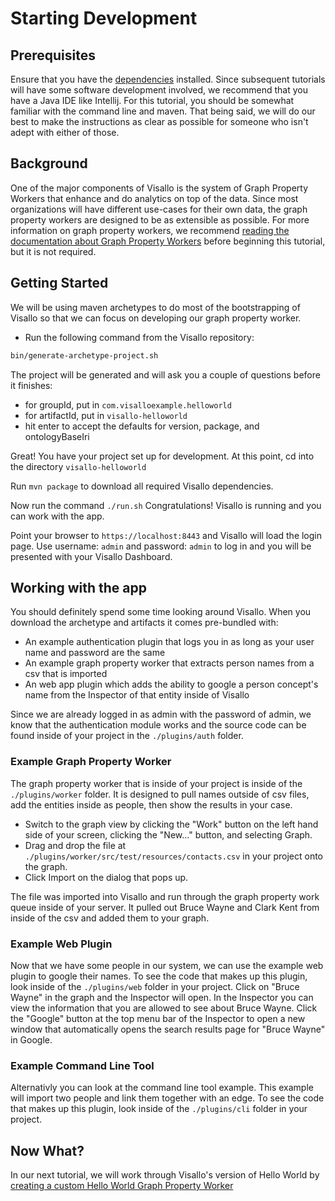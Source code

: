 # Starting Development

## Prerequisites

Ensure that you have the [dependencies](../getting-started/dependencies.md) installed.  Since subsequent tutorials will have some software development involved, we recommend that you have a Java IDE like Intellij.  For this tutorial, you should be somewhat familiar with the command line and maven.  That being said, we will do our best to make the instructions as clear as possible for someone who isn't adept with either of those.

## Background

One of the major components of Visallo is the system of Graph Property Workers that enhance and do analytics on top of the data.  Since most organizations will have different use-cases for their own data, the graph property workers are designed to be as extensible as possible.  For more information on graph property workers, we recommend [reading the documentation about Graph Property Workers](../extension-points/back-end/graphpropertyworkers.md) before beginning this tutorial, but it is not required.  

## Getting Started

We will be using maven archetypes to do most of the bootstrapping of Visallo so that we can focus on developing our graph property worker.

* Run the following command from the Visallo repository:

```bash
bin/generate-archetype-project.sh
```

The project will be generated and will ask you a couple of questions before it finishes:

* for groupId, put in ```com.visalloexample.helloworld```
* for artifactId, put in ```visallo-helloworld```
* hit enter to accept the defaults for version, package, and ontologyBaseIri

Great!  You have your project set up for development.  At this point, cd into the directory ```visallo-helloworld```

Run ```mvn package``` to download all required Visallo dependencies. 

Now run the command ```./run.sh```  Congratulations!  Visallo is running and you can work with the app. 

Point your browser to `https://localhost:8443` and Visallo will load the login page.  Use username: ```admin``` and password: ```admin``` to log in and you will be presented with your Visallo Dashboard.

## Working with the app

You should definitely spend some time looking around Visallo.  When you download the archetype and artifacts it comes pre-bundled with:

* An example authentication plugin that logs you in as long as your user name and password are the same
* An example graph property worker that extracts person names from a csv that is imported
* An web app plugin which adds the ability to google a person concept's name from the Inspector of that entity inside of Visallo

Since we are already logged in as admin with the password of admin, we know that the authentication module works and the source code can be found inside of your project in the ```./plugins/auth``` folder.

### Example Graph Property Worker

The graph property worker that is inside of your project is inside of the ```./plugins/worker``` folder.  It is designed to pull names outside of csv files, add the entities inside as people, then show the results in your case.

* Switch to the graph view by clicking the "Work" button on the left hand side of your screen, clicking the "New..." button, and selecting Graph.
* Drag and drop the file at ```./plugins/worker/src/test/resources/contacts.csv``` in your project onto the graph.
* Click Import on the dialog that pops up.

The file was imported into Visallo and run through the graph property work queue inside of your server.  It pulled out Bruce Wayne and Clark Kent from inside of the csv and added them to your graph.

### Example Web Plugin

Now that we have some people in our system, we can use the example web plugin to google their names.  To see the code that makes up this plugin, look inside of the ```./plugins/web``` folder in your project.  Click on "Bruce Wayne" in the graph and the Inspector will open.  In the Inspector you can view the information that you are allowed to see about Bruce Wayne.  Click the "Google" button at the top menu bar of the Inspector to open a new window that automatically opens the search results page for "Bruce Wayne" in Google.  

### Example Command Line Tool

Alternativly you can look at the command line tool example. This example will import two people and link them together with an edge. To see the code that makes up this plugin, look inside of the ```./plugins/cli``` folder in your project.

## Now What?

In our next tutorial, we will work through Visallo's version of Hello World  by [creating a custom Hello World Graph Property Worker](helloworldgpw.md)
